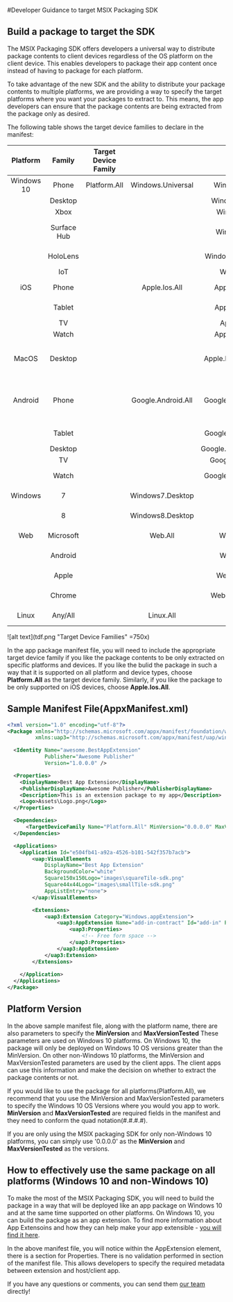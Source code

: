 
#Developer Guidance to target MSIX Packaging SDK

## Build a package to target the SDK 

The MSIX Packaging SDK offers developers a universal way to distribute package contents to client devices regardless of the OS platform on the client device. This enables developers to package their app content once instead of having to package for each platform. 

To take advantage of the new SDK and the ability to distribute your package contents to multiple platforms, we are providing a way to specify the target platforms where you want your packages to extract to. This means, the app developers can ensure that the package contents are being extracted from the package only as desired. 

The following table shows the target device families to declare in the manifest:

| **Platform**   | **Family**      | **Target Device Family**|                    |                        | **Notes**                                                      |
|:------------:|:-------------:|:----------------------:|:--------------------:|:------------------------:|:------------------------------------------------------------:|
| Windows 10 | Phone       | Platform.All         | Windows.Universal  | Windows.Mobile         | Mobile devices                                             |
|            | Desktop     |                      |                    | Windows.Desktop        | PC                                                         |
|            | Xbox        |                      |                    | Windows.Xbox           | Xbox console                                               |
|            | Surface Hub |                      |                    | Windows.Team           | Large screen Win 10 devices                                |
|            | HoloLens    |                      |                    | Windows.Holographic    | VR/AR headset                                              |
|            | IoT         |                      |                    | Windows.IoT            | IoT devices                                                |
| iOS        | Phone       |                      | Apple.Ios.All      | Apple.Ios.Phone        | Touch, iPhone                                              |
|            | Tablet      |                      |                    | Apple.Ios.Tablet       | iPad mini, iPad, iPad Pro                                  |
|            | TV          |                      |                    | Apple.Ios.TV           | Apple TV                                                   |
|            | Watch       |                      |                    | Apple.Ios.Watch        | iWatch                                                     |
| MacOS      | Desktop     |                      |                    | Apple.MacOS.Desktop    | MacBook Pro, MacBook Air, Mac Mini, iMac                   |
| Android    | Phone       |                      | Google.Android.All | Google.Android.Phone   | Pixels, galaxy etc. These can target any flavor of Android |
|            | Tablet      |                      |                    | Google.Android.Tablet  | Android tablets                                            |
|            | Desktop     |                      |                    | Google.Android.Desktop | Chromebooks                                                |
|            | TV          |                      |                    | Google.Android.TV      |                                                            |
|            | Watch       |                      |                    | Google.Android.Watch   | Google gear devices                                        |
| Windows    | 7           |                      | Windows7.Desktop   |                        | Windows 7 devices                                          |
|            | 8           |                      | Windows8.Desktop   |                        | Windows 8/8.1 devices                                      |
| Web        | Microsoft   |                      | Web.All            | Web.Edge.All           | edge web engine apps                                       |
|            | Android     |                      |                    | Web.Blink.All          | Blink web engine apps                                      |
|            | Apple       |                      |                    | Web.Webkit.All         | Webkit web engine apps                                     |
|            | Chrome      |                      |                    | Web.Chromium.All       | Chrome web engine apps                                     |
| Linux      | Any/All     |                      | Linux.All          |                        | All Linux distributions                                    |

![alt text](tdf.png "Target Device Families" =750x)

In the app package manifest file, you will need to include the appropriate target device family if you like the package contents to be only extracted on specific platforms and devices. If you like the bulid the package in such a way that it is supported on all platform and device types, choose **Platform.All** as the target device family. Similarly, if you like the package to be only supported on iOS devices, choose **Apple.Ios.All**.

## Sample Manifest File(AppxManifest.xml)

```xml
<?xml version="1.0" encoding="utf-8"?>
<Package xmlns="http://schemas.microsoft.com/appx/manifest/foundation/windows10"
         xmlns:uap3="http://schemas.microsoft.com/appx/manifest/uap/windows10/3">

  <Identity Name="awesome.BestAppExtension"
            Publisher="Awesome Publisher"
            Version="1.0.0.0" />

  <Properties>
    <DisplayName>Best App Extension</DisplayName>
    <PublisherDisplayName>Awesome Publisher</PublisherDisplayName>
    <Description>This is an extension package to my app</Description>
    <Logo>Assets\Logo.png</Logo>
  </Properties>

  <Dependencies>
      <TargetDeviceFamily Name="Platform.All" MinVersion="0.0.0.0" MaxVersionTested="0.0.0.0"/>
  </Dependencies>

  <Applications>
    <Application Id="e504fb41-a92a-4526-b101-542f357b7acb">
        <uap:VisualElements
            DisplayName="Best App Extension" 
            BackgroundColor="white"
            Square150x150Logo="images\squareTile-sdk.png" 
            Square44x44Logo="images\smallTile-sdk.png" 
            AppListEntry="none">
        </uap:VisualElements>

        <Extensions>
            <uap3:Extension Category="Windows.appExtension">
                <uap3:AppExtension Name="add-in-contract" Id="add-in" PublicFolder="Public" DisplayName="Sample Add-in" Description="This is a sample add-in">
                    <uap3:Properties>
                        <!-- Free form space -->
                    </uap3:Properties>
                </uap3:AppExtension>
            </uap3:Extension>
        </Extensions>
        
    </Application>
  </Applications>
</Package>
```

## Platform Version 
In the above sample manifest file, along with the platform name, there are also parameters to specify the **MinVersion** and **MaxVersionTested** These parameters are used on Windows 10 platforms. On Windows 10, the package will only be deployed on Windows 10 OS versions greater than the MinVersion. On other non-Windows 10 platforms, the MinVersion and MaxVersionTested parameters are used by the client apps. The client apps can use this information and make the decision on whether to extract the package contents or not. 

If you would like to use the package for all platforms(Platform.All), we recommend that you use the MinVersion and MaxVersionTested parameters to specify the Windows 10 OS Versions where you would you app to work. **MinVersion** and **MaxVersionTested** are required fields in the manifest and they need to conform the quad notation(#.#.#.#). 

If you are only using the MSIX packaging SDK for only non-Windows 10 platforms, you can simply use '0.0.0.0' as the **MinVersion** and **MaxVersionTested** as the versions. 

## How to effectively use the same package on all platforms (Windows 10 and non-Windows 10)

To make the most of the MSIX Packaging SDK, you will need to build the package in a way that will be deployed like an app package on Windows 10 and at the same time supported on other platforms. On Windows 10, you can build the package as an app extension. To find more information about App Extensoins and how they can help make your app extensible - [you will find it here](https://blogs.msdn.microsoft.com/appinstaller/2017/05/01/introduction-to-app-extensions/). 

In the above manifest file, you will notice within the AppExtension element, there is a section for Properties. There is no validation performed in section of the manifest file. This allows developers to specify the required metadata between extension and host/client app. 

If you have any questions or comments, you can send them [our team](mailto:MSIXPackagingOSSCustomerQs@service.microsoft.com) directly! 
